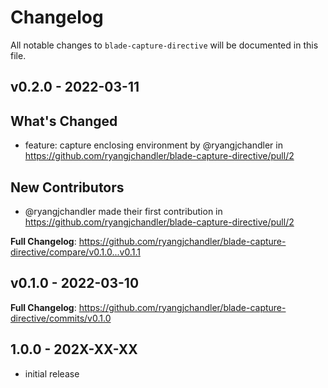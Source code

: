 # Changelog

All notable changes to `blade-capture-directive` will be documented in this file.

## v0.2.0 - 2022-03-11

## What's Changed

- feature: capture enclosing environment by @ryangjchandler in https://github.com/ryangjchandler/blade-capture-directive/pull/2

## New Contributors

- @ryangjchandler made their first contribution in https://github.com/ryangjchandler/blade-capture-directive/pull/2

**Full Changelog**: https://github.com/ryangjchandler/blade-capture-directive/compare/v0.1.0...v0.1.1

## v0.1.0 - 2022-03-10

**Full Changelog**: https://github.com/ryangjchandler/blade-capture-directive/commits/v0.1.0

## 1.0.0 - 202X-XX-XX

- initial release

